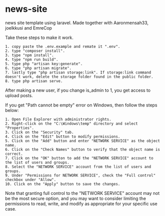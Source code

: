 # news-site
news site template using laravel. Made together with Aaronmensah33, joelkkusi and EmreCop

Take these steps to make it work.

    1. copy paste the .env.example and remate it ".env".
    2. type "composer install".
    3. type "npm install".
    4. type "npm run build".
    5. type php "artisan key:generate".
    6. type "php artisan migrate".
    7. lastly type "php artisan storage:link". If storage:link command doesn't work, delete the storage folder found in the public folder.
    8. type php artisan serve.

After making a new user, if you change is_admin to 1, you get access to upload posts.

If you get "Path cannot be empty" error on Windows, then follow the steps below:

    1. Open File Explorer with administrator rights.
    2. Right-click on the "C:\Windows\temp" directory and select "Properties".
    3. Click on the "Security" tab.
    4. Click on the "Edit" button to modify permissions.
    5. Click on the "Add" button and enter "NETWORK SERVICE" as the object name.
    6. Click on the "Check Names" button to verify that the object name is correct.
    7. Click on the "OK" button to add the "NETWORK SERVICE" account to the list of users and groups.
    8. Select the "NETWORK SERVICE" account from the list of users and groups.
    9. Under "Permissions for NETWORK SERVICE", check the "Full control" checkbox under "Allow".
    10. Click on the "Apply" button to save the changes.

Note that granting full control to the "NETWORK SERVICE" account may not be the most secure option, and you may want to consider limiting the permissions to read, write, and modify as appropriate for your specific use case.
